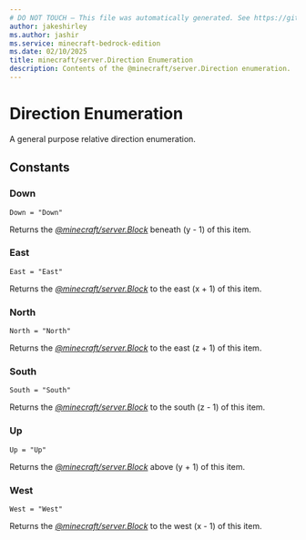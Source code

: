 ```yaml
---
# DO NOT TOUCH — This file was automatically generated. See https://github.com/mojang/minecraftapidocsgenerator to modify descriptions, examples, etc.
author: jakeshirley
ms.author: jashir
ms.service: minecraft-bedrock-edition
ms.date: 02/10/2025
title: minecraft/server.Direction Enumeration
description: Contents of the @minecraft/server.Direction enumeration.
---
```

# Direction Enumeration

A general purpose relative direction enumeration.

## Constants
### **Down**
`Down = "Down"`

Returns the [*@minecraft/server.Block*](../../../scriptapi/minecraft/server/Block.md) beneath (y - 1) of this item.
### **East**
`East = "East"`

Returns the [*@minecraft/server.Block*](../../../scriptapi/minecraft/server/Block.md) to the east (x + 1) of this item.
### **North**
`North = "North"`

Returns the [*@minecraft/server.Block*](../../../scriptapi/minecraft/server/Block.md) to the east (z + 1) of this item.
### **South**
`South = "South"`

Returns the [*@minecraft/server.Block*](../../../scriptapi/minecraft/server/Block.md) to the south (z - 1) of this item.
### **Up**
`Up = "Up"`

Returns the [*@minecraft/server.Block*](../../../scriptapi/minecraft/server/Block.md) above (y + 1) of this item.
### **West**
`West = "West"`

Returns the [*@minecraft/server.Block*](../../../scriptapi/minecraft/server/Block.md) to the west (x - 1) of this item.
